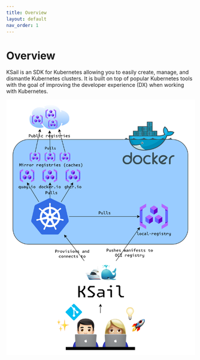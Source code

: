```yaml
---
title: Overview
layout: default
nav_order: 1
---
```


# Overview

KSail is an SDK for Kubernetes allowing you to easily create, manage, and dismantle Kubernetes clusters. It is built on top of popular Kubernetes tools with the goal of improving the developer experience (DX) when working with Kubernetes.

![KSail Architecture](../images/architecture.drawio.png)
